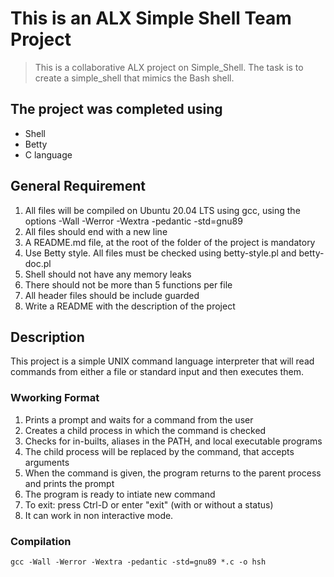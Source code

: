 # This is an ALX Simple Shell Team Project

> This is a collaborative ALX project on Simple_Shell. The task is to create a simple_shell that mimics the Bash shell.

## The project was completed using

- Shell
- Betty
- C language

## General Requirement

1.  All files will be compiled on Ubuntu 20.04 LTS using gcc, using the options -Wall -Werror -Wextra -pedantic -std=gnu89
2.  All files should end with a new line
3.  A README.md file, at the root of the folder of the project is mandatory
4.  Use Betty style. All files must be checked using betty-style.pl and betty-doc.pl
5.  Shell should not have any memory leaks
6.  There should not be more than 5 functions per file
7.  All header files should be include guarded
8.  Write a README with the description of the project


## Description ##

This project is a simple UNIX command language interpreter that will read commands from either a file or standard input and then executes them.

### Wworking Format
1. Prints a prompt and waits for a command from the user
2. Creates a child process in which the command is checked
3. Checks for in-builts, aliases in the PATH, and local executable programs
4. The child process will be replaced by the command, that accepts arguments
5. When the command is given, the program returns to the parent process and prints the prompt
6. The program is ready to intiate new command
7. To exit: press Ctrl-D or enter "exit" (with or without a status)
8. It can work in non interactive mode. 

### Compilation

`gcc -Wall -Werror -Wextra -pedantic -std=gnu89 *.c -o hsh`
